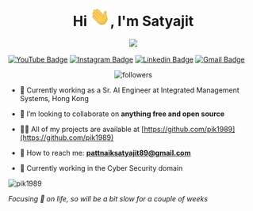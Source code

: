 <h1 align="center">Hi <img src="https://raw.githubusercontent.com/pik1989/pik1989/main/Images/Hi.gif" width="40px" />, I'm Satyajit</h1>

<!-- Typing SVG by DenverCoder1 - https://github.com/DenverCoder1/readme-typing-svg -->
<p align="center">
  <a href="https://github.com/pik1989"><img src="https://readme-typing-svg.herokuapp.com?lines=Self+taught+Data+Scientist;Trainer%2C+Blogger+%26+Speaker;10%2B+years+of+coding+experience;Always+learning+new+things&center=true&width=380&height=45"></a>
</p>

[![YouTube Badge](https://img.shields.io/badge/-@Satyajit%Pattnaik-c4302b?style=flat-square&labelColor=c4302b&logo=youtube&logoColor=white&link=https://www.youtube.com/c/SatyajitPattnaik)](https://www.youtube.com/c/SatyajitPattnaik) [![Instagram Badge](https://img.shields.io/badge/-@maddhruv-F44747?style=flat-square&labelColor=F44747&logo=instagram&logoColor=white&link=https://instagram.com/pik1989)](https://instagram.com/pik1989) [![Linkedin Badge](https://img.shields.io/badge/-midhruvjaink-blue?style=flat-square&logo=Linkedin&logoColor=white&link=https://www.linkedin.com/in/satyajitpattnaik/)](https://www.linkedin.com/in/satyajitpattnaik/)
[![Gmail Badge](https://img.shields.io/badge/-dhruvjainpenny@gmail.com-c14438?style=flat-square&logo=Gmail&logoColor=white&link=mailto:pattnaiksatyajit89@gmail.com)](mailto:pattnaiksatyajit89@gmail.com)

<p align="center">
    <img alt="followers" title="Follow me on Github" src="https://img.shields.io/github/followers/pik1989?color=236ad3&labelColor=1155ba&style=for-the-badge&logo=github&label=Follow"/></a>
</p>


- 🔭 Currently working as a Sr. AI Engineer at Integrated Management Systems, Hong Kong

- 👯 I’m looking to collaborate on **anything free and open source**

- 👨‍💻 All of my projects are available at [https://github.com/pik1989](https://github.com/pik1989)

- 💬 How to reach me: **pattnaiksatyajit89@gmail.com**

- 🧠 Currently working in the Cyber Security domain

<p align="centre"><img src="https://github-readme-stats-five-lyart.vercel.app/api?username=pik1989&show_icons=true" alt="pik1989" /> </p>


_Focusing 🎯 on life, so will be a bit slow for a couple of weeks_
